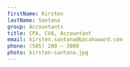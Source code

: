 ```yaml
---
firstName: Kirsten
lastName: Santana
group: Accountants
title: CPA, CVA, Accountant
email: kirsten.santana@bacahoward.com
phone: (505) 200 – 3800
photo: kirsten-santana.jpg
---
```

